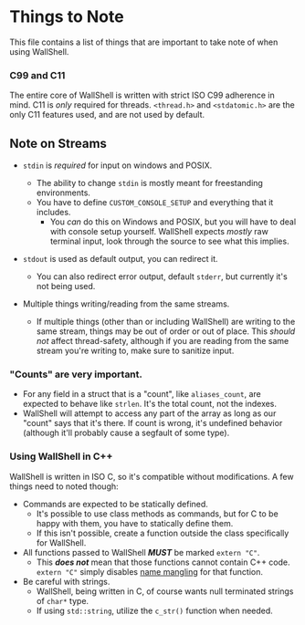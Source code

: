# Things to Note

This file contains a list of things that are important to take note of when using WallShell.

### C99 and C11

The entire core of WallShell is written with strict ISO C99 adherence in mind.
C11 is *only* required for threads.
`<thread.h>` and `<stdatomic.h>` are the only C11 features used, and are not used by default.

## Note on Streams

- `stdin` is *required* for input on windows and POSIX.
    - The ability to change `stdin` is mostly meant for freestanding environments.
    - You have to define `CUSTOM_CONSOLE_SETUP` and everything that it includes.
        - You *can* do this on Windows and POSIX, but you will have to deal with console setup yourself.
          WallShell expects *mostly* raw terminal input, look through the source to see what this implies.
- `stdout` is used as default output, you can redirect it.
    - You can also redirect error output, default `stderr`, but currently it's not being used.

- Multiple things writing/reading from the same streams.
    - If multiple things (other than or including WallShell) are writing to the same stream, things may be out of order
      or out of place.
      This *should not* affect thread-safety, although if you are reading from the same stream you're writing to, make
      sure to sanitize input.

### "Counts" are very important.

- For any field in a struct that is a "count", like `aliases_count`, are expected to behave like `strlen`. It's the
  total count, not the indexes.
- WallShell will attempt to access any part of the array as long as our "count" says that it's there. If count is wrong,
  it's undefined behavior (although it'll probably cause a segfault of some type).

### Using WallShell in C++

WallShell is written in ISO C, so it's compatible without modifications. A few things need to noted though:

- Commands are expected to be statically defined.
    - It's possible to use class methods as commands, but for C to be happy with them, you have to statically define
      them.
    - If this isn't possible, create a function outside the class specifically for WallShell.
- All functions passed to WallShell ***MUST*** be marked `extern "C"`.
    - This ***does not*** mean that those functions cannot contain C++ code.
      `extern "C"` simply disables [name mangling](https://en.wikipedia.org/wiki/Name_mangling) for that function.
- Be careful with strings.
    - WallShell, being written in C, of course wants null terminated strings of `char*` type.
    - If using `std::string`, utilize the `c_str()` function when needed.